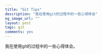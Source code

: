 ```yaml
---
title: "Git Tips"
description: "我在使用git的过程中的一些心得体会"
og_image_url: ""
layout: post
tags: git
comments: yes
---
```


我在使用git的过程中的一些心得体会。